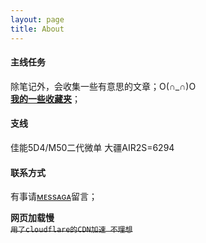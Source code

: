 ```yaml
---
layout: page
title: About
---
```

#### 主线任务
除笔记外，会收集一些有意思的文章；O(∩_∩)O  
**[我的一些收藏夹](/archives/2019-04-06/1)**；
#### 支线
佳能5D4/M50二代微单
大疆AIR2S=6294
#### 联系方式
有事请[ᴍᴇssᴀɢᴀ](/message)留言；

**网页加载慢**  
<del>`用了cloudflare的CDN加速 不理想`</del>

